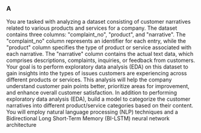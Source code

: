 ### A

You are tasked with analyzing a dataset consisting of customer narratives related to various products and services
for a company. The dataset contains three columns: "complaint_no", "product", and "narrative". The "complaint_no"
column represents an identifier for each entry, while the "product" column specifies the type of product or service
associated with each narrative. The "narrative" column contains the actual text data, which comprises descriptions,
complaints, inquiries, or feedback from customers.
Your goal is to perform exploratory data analysis (EDA) on this dataset to gain insights into the types of issues
customers are experiencing across different products or services. This analysis will help the company understand
customer pain points better, prioritize areas for improvement, and enhance overall customer satisfaction. In addition
to performing exploratory data analysis (EDA), build a model to categorize the customer narratives into different
product/service categories based on their content. You will employ natural language processing (NLP) techniques
and a Bidirectional Long Short-Term Memory (BI-LSTM) neural network architecture
